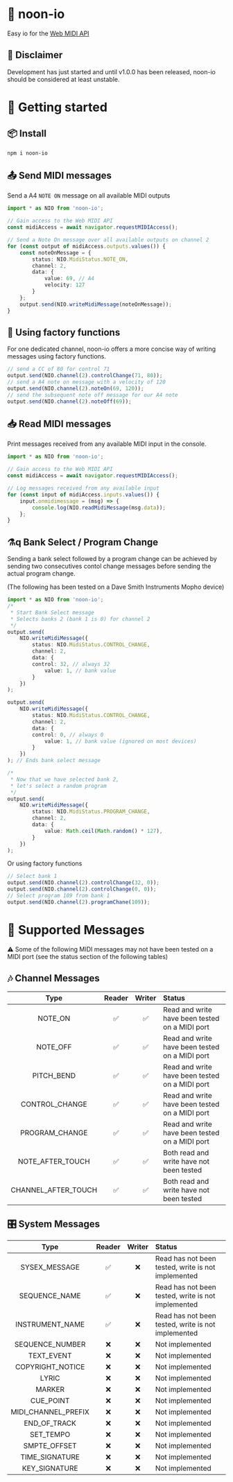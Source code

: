 # 🎹 noon-io

Easy io for the [Web MIDI API](https://www.w3.org/TR/webmidi/)

## 🚨 Disclaimer

Development has just started and until v1.0.0 has been released, noon-io should be considered at least unstable.

# 🚀 Getting started

## 📦 Install

```bash
npm i noon-io
```

## 📤 Send MIDI messages

Send a A4 `NOTE ON` message on all available MIDI outputs


```typescript
import * as NIO from 'noon-io';

// Gain access to the Web MIDI API
const midiAccess = await navigator.requestMIDIAccess();

// Send a Note On message over all available outputs on channel 2
for (const output of midiAccess.outputs.values()) {
    const noteOnMessage = {
        status: NIO.MidiStatus.NOTE_ON,
        channel: 2,
        data: {
            value: 69, // A4
            velocity: 127
        }
    };
    output.send(NIO.writeMidiMessage(noteOnMessage));
}
```

## 🔨 Using factory functions

For one dedicated channel, noon-io offers a more concise way of writing messages using factory functions.

```typescript
// send a CC of 80 for control 71
output.send(NIO.channel(2).controlChange(71, 80));
// send a A4 note on message with a velocity of 120
output.send(NIO.channel(2).noteOn(69, 120));
// send the subsequent note off message for our A4 note
output.send(NIO.channel(2).noteOff(69));
```

## 📥 Read MIDI messages

Print messages received from any available MIDI input in the console.

```typescript
import * as NIO from 'noon-io';

// Gain access to the Web MIDI API
const midiAccess = await navigator.requestMIDIAccess();

// Log messages received from any available input
for (const input of midiAccess.inputs.values()) {
    input.onmidimessage = (msg) => {
        console.log(NIO.readMidiMessage(msg.data));
    };
}
```

## ⚗️q Bank Select / Program Change

Sending a bank select followed by a program change can be achieved by sending two consecutives contol change messages before 
sending the actual program change. 

(The following has been tested on a Dave Smith Instruments Mopho device)

```typescript
import * as NIO from 'noon-io';
/*
 * Start Bank Select message
 * Selects banks 2 (bank 1 is 0) for channel 2
 */
output.send(
    NIO.writeMidiMessage({
        status: NIO.MidiStatus.CONTROL_CHANGE,
        channel: 2,
        data: {
        control: 32, // always 32
            value: 1, // bank value
        }
    })
);

output.send(
    NIO.writeMidiMessage({
        status: NIO.MidiStatus.CONTROL_CHANGE,
        channel: 2,
        data: {
        control: 0, // always 0
            value: 1, // bank value (ignored on most devices)
        }
    })
); // Ends bank select message

/*
 * Now that we have selected bank 2,
 * let's select a random program
 */
output.send(
    NIO.writeMidiMessage({
        status: NIO.MidiStatus.PROGRAM_CHANGE,
        channel: 2,
        data: {
            value: Math.ceil(Math.random() * 127),
        }
    })
);

```

Or using factory functions

```typescript
// Select bank 1
output.send(NIO.channel(2).controlChange(32, 0));
output.send(NIO.channel(2).controlChange(0, 0));
// Select program 109 from bank 1
output.send(NIO.channel(2).programChane(109));
```

# 🚧 Supported Messages

⚠️ Some of the following MIDI messages may not have been tested on a MIDI port (see the status section of the following tables)

## 🎶 Channel Messages

|Type|Reader|Writer|Status
|:-:|:-:|:-:|:--|
|NOTE_ON|✅|✅|Read and write have been tested on a MIDI port
|NOTE_OFF|✅|✅|Read and write have been tested on a MIDI port
|PITCH_BEND|✅|✅|Read and write have been tested on a MIDI port
|CONTROL_CHANGE|✅|✅|Read and write have been tested on a MIDI port
|PROGRAM_CHANGE|✅|✅|Read and write have been tested on a MIDI port
|NOTE_AFTER_TOUCH|✅|✅|Both read and write have not been tested
|CHANNEL_AFTER_TOUCH|✅|✅|Both read and write have not been tested

## 🎛️ System Messages

|Type|Reader|Writer|Status
|:-:|:-:|:-:|:--|
|SYSEX_MESSAGE|✅|❌|Read has not been tested, write is not implemented
|SEQUENCE_NAME|✅|❌|Read has not been tested, write is not implemented
|INSTRUMENT_NAME|✅|❌|Read has not been tested, write is not implemented
|SEQUENCE_NUMBER|❌|❌|Not implemented
|TEXT_EVENT|❌|❌|Not implemented
|COPYRIGHT_NOTICE|❌|❌|Not implemented
|LYRIC|❌|❌|Not implemented
|MARKER|❌|❌|Not implemented
|CUE_POINT|❌|❌|Not implemented
|MIDI_CHANNEL_PREFIX|❌|❌|Not implemented
|END_OF_TRACK|❌|❌|Not implemented
|SET_TEMPO|❌|❌|Not implemented
|SMPTE_OFFSET|❌|❌|Not implemented
|TIME_SIGNATURE|❌|❌|Not implemented
|KEY_SIGNATURE|❌|❌|Not implemented
